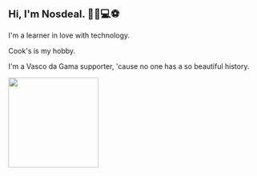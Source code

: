 <h1 style="font-size: 20px">Hi, I'm Nosdeal. 👨‍🍳💻⚽</h1>

I'm a learner in love with technology. <br>

Cook's is my hobby. <br>

I'm a Vasco da Gama supporter, 'cause no one has a so beautiful history. <br>  

<div>
  <a href="https://beacons.ai/Nosdeal"
  <img height="180em" src="https://github-readme-stats.vercel.app/api?username=Nosdeal&show_icons=true&theme=dracula&include_all_commits=true&count_privat=true"/>
  <img height="180em" src="https://github-readme-stats.vercel.app/api/top-langs/?username=Nosdeal&layout=compact&langs_count=16&theme=dracula"/>
</div>
